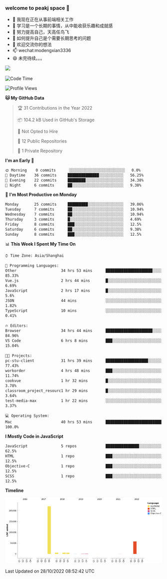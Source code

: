 ### welcome to peakj space 👋



- 🔭 我现在正在从事前端相关工作
- 🌱 学习是一个长期的事情，从中能收获乐趣和成就感
- 👯 努力提高自己，天高任鸟飞
- 🤔 如何提升自己是个需要长期思考的问题
- 💬 欢迎交流你的想法
- 📫 wechat:modengxian3336
- 😄 未完待续。。。

![](https://s2.ax1x.com/2019/06/28/ZKxc4J.jpg)

<!--START_SECTION:waka-->
![Code Time](http://img.shields.io/badge/Code%20Time-1%2C888%20hrs%2018%20mins-blue)

![Profile Views](http://img.shields.io/badge/Profile%20Views-0-blue)

**🐱 My GitHub Data** 

> 🏆 31 Contributions in the Year 2022
 > 
> 📦 104.2 kB Used in GitHub's Storage 
 > 
> 🚫 Not Opted to Hire
 > 
> 📜 12 Public Repositories 
 > 
> 🔑 1 Private Repository 
 > 
**I'm an Early 🐤** 

```text
🌞 Morning    0 commits      ░░░░░░░░░░░░░░░░░░░░░░░░░   0.0% 
🌆 Daytime    36 commits     ██████████████░░░░░░░░░░░   56.25% 
🌃 Evening    22 commits     ████████░░░░░░░░░░░░░░░░░   34.38% 
🌙 Night      6 commits      ██░░░░░░░░░░░░░░░░░░░░░░░   9.38%

```
📅 **I'm Most Productive on Monday** 

```text
Monday       25 commits     █████████░░░░░░░░░░░░░░░░   39.06% 
Tuesday      7 commits      ██░░░░░░░░░░░░░░░░░░░░░░░   10.94% 
Wednesday    7 commits      ██░░░░░░░░░░░░░░░░░░░░░░░   10.94% 
Thursday     3 commits      █░░░░░░░░░░░░░░░░░░░░░░░░   4.69% 
Friday       8 commits      ███░░░░░░░░░░░░░░░░░░░░░░   12.5% 
Saturday     6 commits      ██░░░░░░░░░░░░░░░░░░░░░░░   9.38% 
Sunday       8 commits      ███░░░░░░░░░░░░░░░░░░░░░░   12.5%

```


📊 **This Week I Spent My Time On** 

```text
⌚︎ Time Zone: Asia/Shanghai

💬 Programming Languages: 
Other                    34 hrs 53 mins      █████████████████████░░░░   85.33% 
Vue.js                   2 hrs 44 mins       █░░░░░░░░░░░░░░░░░░░░░░░░   6.69% 
JavaScript               2 hrs 17 mins       █░░░░░░░░░░░░░░░░░░░░░░░░   5.6% 
JSON                     44 mins             ░░░░░░░░░░░░░░░░░░░░░░░░░   1.82% 
TypeScript               10 mins             ░░░░░░░░░░░░░░░░░░░░░░░░░   0.41%

🔥 Editors: 
Browser                  34 hrs 44 mins      █████████████████████░░░░   84.96% 
VS Code                  6 hrs 8 mins        ███░░░░░░░░░░░░░░░░░░░░░░   15.04%

🐱‍💻 Projects: 
pc-stu-client            31 hrs 39 mins      ███████████████████░░░░░░   77.43% 
workorder                4 hrs 48 mins       ███░░░░░░░░░░░░░░░░░░░░░░   11.74% 
cookvue                  1 hr 32 mins        █░░░░░░░░░░░░░░░░░░░░░░░░   3.78% 
classroom_project_resourc1 hr 29 mins        █░░░░░░░░░░░░░░░░░░░░░░░░   3.64% 
test-media-max           1 hr 22 mins        ░░░░░░░░░░░░░░░░░░░░░░░░░   3.37%

💻 Operating System: 
Mac                      40 hrs 53 mins      █████████████████████████   100.0%

```

**I Mostly Code in JavaScript** 

```text
JavaScript               5 repos             ███████████████░░░░░░░░░░   62.5% 
HTML                     1 repo              ███░░░░░░░░░░░░░░░░░░░░░░   12.5% 
Objective-C              1 repo              ███░░░░░░░░░░░░░░░░░░░░░░   12.5% 
SCSS                     1 repo              ███░░░░░░░░░░░░░░░░░░░░░░   12.5%

```


**Timeline**

![Chart not found](https://raw.githubusercontent.com/PeakJ/PeakJ/master/charts/bar_graph.png) 


 Last Updated on 28/10/2022 08:52:42 UTC
<!--END_SECTION:waka-->
